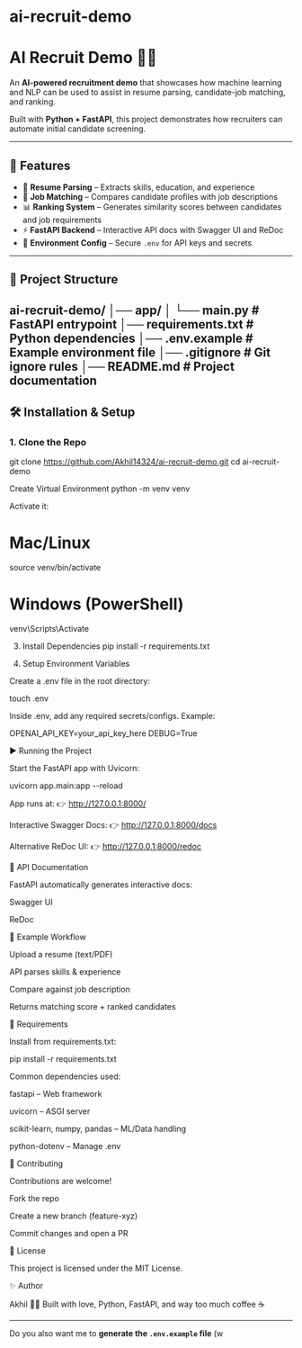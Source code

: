 # ai-recruit-demo
# AI Recruit Demo 🤖💼

An **AI-powered recruitment demo** that showcases how machine learning and NLP can be used to assist in resume parsing, candidate-job matching, and ranking.  

Built with **Python + FastAPI**, this project demonstrates how recruiters can automate initial candidate screening.

---

## 🚀 Features
- 📄 **Resume Parsing** – Extracts skills, education, and experience  
- 🎯 **Job Matching** – Compares candidate profiles with job descriptions  
- 📊 **Ranking System** – Generates similarity scores between candidates and job requirements  
- ⚡ **FastAPI Backend** – Interactive API docs with Swagger UI and ReDoc  
- 🔑 **Environment Config** – Secure `.env` for API keys and secrets  

---

## 📂 Project Structure
ai-recruit-demo/
│── app/
│ └── main.py # FastAPI entrypoint
│── requirements.txt # Python dependencies
│── .env.example # Example environment file
│── .gitignore # Git ignore rules
│── README.md # Project documentation
---

## 🛠️ Installation & Setup

### 1. Clone the Repo

git clone https://github.com/Akhil14324/ai-recruit-demo.git
cd ai-recruit-demo

Create Virtual Environment
python -m venv venv


Activate it:

# Mac/Linux
source venv/bin/activate

# Windows (PowerShell)
venv\Scripts\Activate

3. Install Dependencies
pip install -r requirements.txt

4. Setup Environment Variables

Create a .env file in the root directory:

touch .env


Inside .env, add any required secrets/configs. Example:

OPENAI_API_KEY=your_api_key_here
DEBUG=True

▶️ Running the Project

Start the FastAPI app with Uvicorn:

uvicorn app.main:app --reload


App runs at: 👉 http://127.0.0.1:8000/

Interactive Swagger Docs: 👉 http://127.0.0.1:8000/docs

Alternative ReDoc UI: 👉 http://127.0.0.1:8000/redoc

📖 API Documentation

FastAPI automatically generates interactive docs:

Swagger UI

ReDoc

🧪 Example Workflow

Upload a resume (text/PDF)

API parses skills & experience

Compare against job description

Returns matching score + ranked candidates

🔧 Requirements

Install from requirements.txt:

pip install -r requirements.txt


Common dependencies used:

fastapi – Web framework

uvicorn – ASGI server

scikit-learn, numpy, pandas – ML/Data handling

python-dotenv – Manage .env

🤝 Contributing

Contributions are welcome!

Fork the repo

Create a new branch (feature-xyz)

Commit changes and open a PR

📜 License

This project is licensed under the MIT License.

✨ Author

Akhil
👨‍💻 Built with love, Python, FastAPI, and way too much coffee ☕


---

Do you also want me to **generate the `.env.example` file** (w
